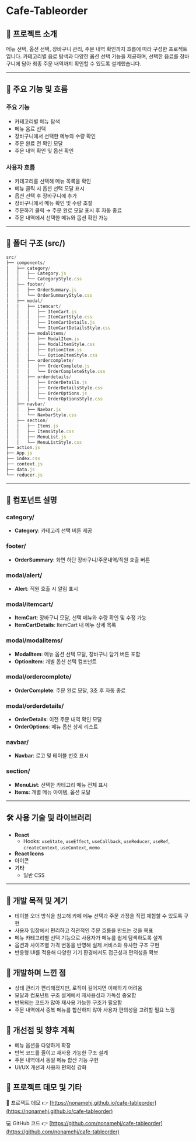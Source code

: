 # Cafe-Tableorder

## 📖 프로젝트 소개

메뉴 선택, 옵션 선택, 장바구니 관리, 주문 내역 확인까지 흐름에 따라 구성한 프로젝트입니다.
카테고리별 음료 탐색과 다양한 옵션 선택 기능을 제공하며, 선택한 음료를 장바구니에 담아 최종 주문 내역까지 확인할 수 있도록 설계했습니다.

---

## 🚀 주요 기능 및 흐름

### 주요 기능

- 카테고리별 메뉴 탐색
- 메뉴 음료 선택
- 장바구니에서 선택한 메뉴와 수량 확인
- 주문 완료 전 확인 모달
- 주문 내역 확인 및 옵션 확인

### 사용자 흐름

- 카테고리를 선택해 메뉴 목록을 확인
- 메뉴 클릭 시 옵션 선택 모달 표시
- 옵션 선택 후 장바구니에 추가
- 장바구니에서 메뉴 확인 및 수량 조절
- 주문하기 클릭 → 주문 완료 모달 표시 후 자동 종료
- 주문 내역에서 선택한 메뉴와 옵션 확인 가능

---

## 📁 폴더 구조 (src/)

```js
src/
├── components/
│   ├── category/
│   │   ├── Category.js
│   │   └── CategoryStyle.css
│   ├── footer/
│   │   ├── OrderSummary.js
│   │   └── OrderSummaryStyle.css
│   ├── modal/
│   │   ├── itemcart/
│   │   │   ├── ItemCart.js
│   │   │   ├── ItemCartStyle.css
│   │   │   ├── ItemCartDetails.js
│   │   │   └── ItemCartDetailsStyle.css
│   │   ├── modalitems/
│   │   │   ├── ModalItem.js
│   │   │   ├── ModalItemStyle.css
│   │   │   ├── OptionItem.js
│   │   │   └── OptionItemStyle.css
│   │   ├── ordercomplete/
│   │   │   ├── OrderComplete.js
│   │   │   └── OrderCompleteStyle.css
│   │   ├── orderdetails/
│   │   │   ├── OrderDetails.js
│   │   │   ├── OrderDetailsStyle.css
│   │   │   ├── OrderOptions.js
│   │   │   └── OrderOptionsStyle.css
│   ├── navbar/
│   │   ├── Navbar.js
│   │   └── NavbarStyle.css
│   ├── section/
│   │   ├── Items.js
│   │   ├── ItemsStyle.css
│   │   ├── MenuList.js
│   │   └── MenuListStyle.css
├── action.js
├── App.js
├── index.css
├── context.js
├── data.js
└── reducer.js

```

---

## 🧩 컴포넌트 설명

### **category/**

- **Category**: 카테고리 선택 버튼 제공

### **footer/**

- **OrderSummary**: 화면 하단 장바구니/주문내역/직원 호출 버튼

### **modal/alert/**

- **Alert**: 직원 호출 시 알림 표시

### **modal/itemcart/**

- **ItemCart**: 장바구니 모달, 선택 메뉴와 수량 확인 및 수정 가능
- **ItemCartDetails**: ItemCart 내 메뉴 상세 목록

### **modal/modalitems/**

- **ModalItem**: 메뉴 옵션 선택 모달, 장바구니 담기 버튼 포함
- **OptionItem**: 개별 옵션 선택 컴포넌트

### **modal/ordercomplete/**

- **OrderComplete**: 주문 완료 모달, 3초 후 자동 종료

### **modal/orderdetails/**

- **OrderDetails**: 이전 주문 내역 확인 모달
- **OrderOptions**: 메뉴 옵션 상세 리스트

### **navbar/**

- **Navbar**: 로고 및 테이블 번호 표시

### **section/**

- **MenuList**: 선택한 카테고리 메뉴 전체 표시
- **Items**: 개별 메뉴 아이템, 옵션 모달

---

## 🛠️ 사용 기술 및 라이브러리

- **React**
  - Hooks: `useState`, `useEffect`, `useCallback`, `useReducer`, `useRef`, `createContext`, `useContext`, `memo`
- **React Icons**
- 아이콘
- **기타**
  - 일반 CSS

---

## 🎯 개발 목적 및 계기

- 테이블 오더 방식을 참고해 카페 메뉴 선택과 주문 과정을 직접 체험할 수 있도록 구현
- 사용자 입장에서 편리하고 직관적인 주문 흐름을 만드는 것을 목표
- 메뉴 카테고리별 선택 기능으로 사용자가 메뉴를 쉽게 탐색하도록 설계
- 옵션과 사이즈별 가격 변동을 반영해 실제 서비스와 유사한 구조 구현
- 반응형 UI를 적용해 다양한 기기 환경에서도 접근성과 편의성을 확보

## 💭 개발하며 느낀 점

- 상태 관리가 편리해졌지만, 로직이 길어지면 이해하기 어려움
- 모달과 컴포넌트 구조 설계에서 재사용성과 가독성 중요함
- 반복되는 코드가 많아 재사용 가능한 구조가 필요함
- 주문 내역에서 중복 메뉴를 합산하지 않아 사용자 편의성을 고려할 필요 느낌

## 🔧 개선점 및 향후 계획

- 메뉴 옵션을 다양하게 확장
- 반복 코드를 줄이고 재사용 가능한 구조 설계
- 주문 내역에서 동일 메뉴 합산 기능 구현
- UI/UX 개선과 사용자 편의성 강화

## 📸 프로젝트 데모 및 기타

📸 프로젝트 데모
👉 [https://nonamehj.github.io/cafe-tableorder](https://nonamehj.github.io/cafe-tableorder)

💻 GitHub 코드
👉 [https://github.com/nonamehj/cafe-tableorder](https://github.com/nonamehj/cafe-tableorder)
